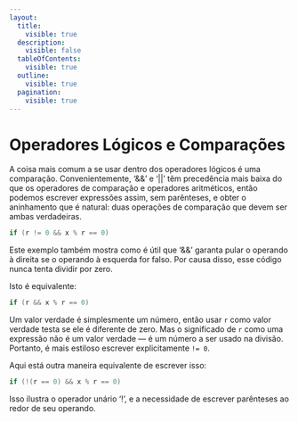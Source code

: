 ```yaml
---
layout:
  title:
    visible: true
  description:
    visible: false
  tableOfContents:
    visible: true
  outline:
    visible: true
  pagination:
    visible: true
---
```


# Operadores Lógicos e Comparações

A coisa mais comum a se usar dentro dos operadores lógicos é uma comparação. Convenientemente, ‘&&’ e ‘||’ têm precedência mais baixa do que os operadores de comparação e operadores aritméticos, então podemos escrever expressões assim, sem parênteses, e obter o aninhamento que é natural: duas operações de comparação que devem ser ambas verdadeiras.

```c
if (r != 0 && x % r == 0)
```

Este exemplo também mostra como é útil que ‘&&’ garanta pular o operando à direita se o operando à esquerda for falso. Por causa disso, esse código nunca tenta dividir por zero.

Isto é equivalente:

```c
if (r && x % r == 0)
```

Um valor verdade é simplesmente um número, então usar `r` como valor verdade testa se ele é diferente de zero. Mas o significado de `r` como uma expressão não é um valor verdade — é um número a ser usado na divisão. Portanto, é mais estiloso escrever explicitamente `!= 0`.

Aqui está outra maneira equivalente de escrever isso:

```c
if (!(r == 0) && x % r == 0)
```

Isso ilustra o operador unário ‘!’, e a necessidade de escrever parênteses ao redor de seu operando.
